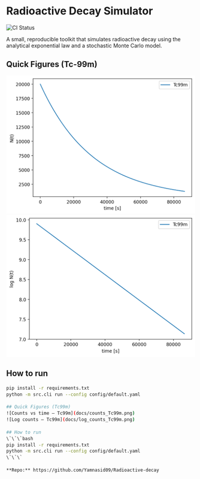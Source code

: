 # Radioactive Decay Simulator
![CI Status](https://github.com/Yamnasid09/Radioactive-decay/actions/workflows/tests.yml/badge.svg)

A small, reproducible toolkit that simulates radioactive decay using the analytical exponential law and a stochastic Monte Carlo model.

## Quick Figures (Tc-99m)
![Counts vs time — Tc-99m](docs/counts_Tc99m.png)
![Log counts — Tc-99m](docs/log_counts_Tc99m.png)

## How to run
```bash
pip install -r requirements.txt
python -m src.cli run --config config/default.yaml

## Quick Figures (Tc99m)
![Counts vs time — Tc99m](docs/counts_Tc99m.png)
![Log counts — Tc99m](docs/log_counts_Tc99m.png)

## How to run
\`\`\`bash
pip install -r requirements.txt
python -m src.cli run --config config/default.yaml
\`\`\`

**Repo:** https://github.com/Yamnasid09/Radioactive-decay
